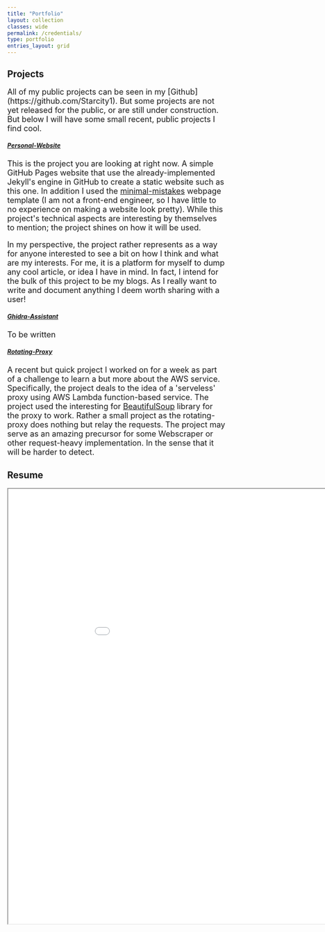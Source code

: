 ```yaml
---
title: "Portfolio"
layout: collection
classes: wide
permalink: /credentials/
type: portfolio
entries_layout: grid
---
```


##  Projects
<p style='font-size: 18px'>
All of my public projects can be seen in my [Github](https://github.com/Starcity1). But some projects are not yet released for the public, or are still under construction. But below I will have some small recent, public projects I find cool.
</p>

##### [Personal-Website](https://github.com/Starcity1/Starcity1.github.io)
<p style='font-size: 18px'>
This is the project you are looking at right now. A simple GitHub Pages website that use the already-implemented Jekyll's engine in GitHub to create a static website such as this one. In addition I used the <a href='https://github.com/mmistakes/minimal-mistakes' target='_blank' >minimal-mistakes</a> webpage template (I am not a front-end engineer, so I have little to no experience on making a website look pretty). While this project's technical aspects are interesting by themselves to mention; the project shines on how it will be used.
</p>

<p style='font-size: 18px'>
In my perspective, the project rather represents as a way for anyone interested to see a bit on how I think and what are my interests. For me, it is a platform for myself to dump any cool article, or idea I have in mind. In fact, I intend for the bulk of this project to be my blogs. As I really want to write and document anything I deem worth sharing with a user!
</p>

##### [Ghidra-Assistant](https://github.com/Starcity1/Ghidra-Assistant)
<p style='font-size: 18px'>
To be written
</p>

##### [Rotating-Proxy](https://github.com/Starcity1/aws-rotating-proxy)
<p style='font-size: 18px'>
A recent but quick project I worked on for a week as part of a challenge to learn a but more about the AWS service. Specifically, the project deals to the idea of a 'serveless' proxy using AWS Lambda function-based service. The project used the interesting for <a href='https://www.crummy.com/software/BeautifulSoup/bs4/doc/' target='_blank'>BeautifulSoup</a> library for the proxy to work. Rather a small project as the rotating-proxy does nothing but relay the requests. The project may serve as an amazing precursor for some Webscraper or other request-heavy implementation. In the sense that it will be harder to detect.
</p>

## Resume
<iframe src="/assets/Portfolio-docs/website-resume.pdf" width="1000" height="1000" type='application/pdf'></iframe>



